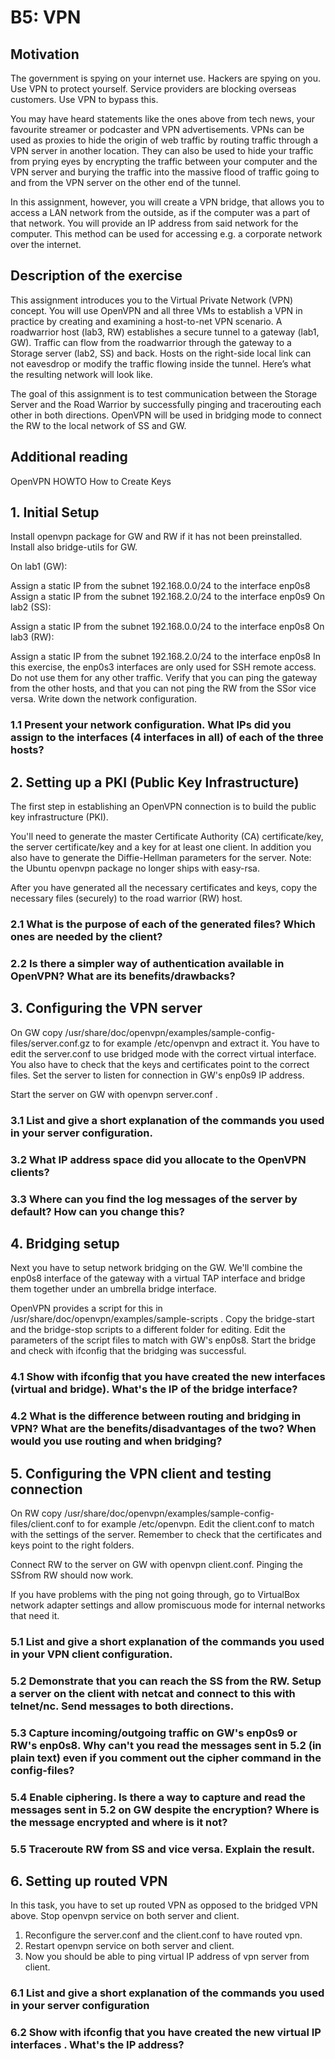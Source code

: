 # B5: VPN
## Motivation
The government is spying on your internet use. Hackers are spying on you. Use VPN to protect yourself. Service providers are blocking overseas customers. Use VPN to bypass this.

You may have heard statements like the ones above from tech news, your favourite streamer or podcaster and VPN advertisements. VPNs can be used as proxies to hide the origin of web traffic by routing traffic through a VPN server in another location. They can also be used to hide your traffic from prying eyes by encrypting the traffic between your computer and the VPN server and burying the traffic into the massive flood of traffic going to and from the VPN server on the other end of the tunnel.

In this assignment, however, you will create a VPN bridge, that allows you to access a LAN network from the outside, as if the computer was a part of that network. You will provide an IP address from said network for the computer. This method can be used for accessing e.g. a corporate network over the internet.

## Description of the exercise
This assignment introduces you to the Virtual Private Network (VPN) concept. You will use OpenVPN and all three VMs to establish a VPN in practice by creating and examining a host-to-net VPN scenario. A roadwarrior host (lab3, RW) establishes a secure tunnel to a gateway (lab1, GW). Traffic can flow from the roadwarrior through the gateway to a Storage server (lab2, SS)  and back. Hosts on the right-side local link can not eavesdrop or modify the traffic flowing inside the tunnel. Here’s what the resulting network will look like.


The goal of this assignment is to test communication between the Storage Server and the Road Warrior by successfully pinging and tracerouting each other in both directions. OpenVPN will be used in bridging mode to connect the RW to the local network of SS and GW.

## Additional reading
OpenVPN HOWTO
How to Create Keys
## 1. Initial Setup
Install openvpn package for GW and RW if it has not been preinstalled. Install also bridge-utils for GW.

On lab1 (GW):

Assign a static IP from the subnet 192.168.0.0/24 to the interface enp0s8
Assign a static IP from the subnet 192.168.2.0/24 to the interface enp0s9
On lab2 (SS):

Assign a static IP from the subnet 192.168.0.0/24 to the interface enp0s8
On lab3 (RW):

Assign a static IP from the subnet 192.168.2.0/24 to the interface enp0s8
In this exercise, the enp0s3 interfaces are only used for SSH remote access. Do not use them for any other traffic. Verify that you can ping the gateway from the other hosts, and that you can not ping the RW from the SSor vice versa. Write down the network configuration.

### 1.1 Present your network configuration. What IPs did you assign to the interfaces (4 interfaces in all) of each of the three hosts?


## 2. Setting up a PKI (Public Key Infrastructure)
The first step in establishing an OpenVPN connection is to build the public key infrastructure (PKI).

You'll need to generate the master Certificate Authority (CA) certificate/key, the server certificate/key and a key for at least one client. In addition you also have to generate the Diffie-Hellman parameters for the server. Note: the Ubuntu openvpn package no longer ships with easy-rsa.

After you have generated all the necessary certificates and keys, copy the necessary files (securely) to the road warrior (RW) host.

### 2.1 What is the purpose of each of the generated files? Which ones are needed by the client?


### 2.2 Is there a simpler way of authentication available in OpenVPN? What are its benefits/drawbacks?


## 3. Configuring the VPN server
On GW copy /usr/share/doc/openvpn/examples/sample-config-files/server.conf.gz to for example /etc/openvpn and extract it. You have to edit the server.conf to use bridged mode with the correct virtual interface. You also have to check that the keys and certificates point to the correct files. Set the server to listen for connection in GW's enp0s9 IP address.

Start the server on GW with openvpn server.conf .

### 3.1 List and give a short explanation of the commands you used in your server configuration.


### 3.2 What IP address space did you allocate to the OpenVPN clients?


### 3.3 Where can you find the log messages of the server by default? How can you change this?


## 4. Bridging setup
Next you have to setup network bridging on the GW. We'll combine the enp0s8 interface of the gateway with a virtual TAP interface and bridge them together under an umbrella bridge interface.

OpenVPN provides a script for this in /usr/share/doc/openvpn/examples/sample-scripts . Copy the bridge-start and the bridge-stop scripts to a different folder for editing. Edit the parameters of the script files to match with GW's enp0s8. Start the bridge and check with ifconfig that the bridging was successful.

### 4.1 Show with ifconfig that you have created the new interfaces (virtual and bridge). What's the IP of the bridge interface?


### 4.2 What is the difference between routing and bridging in VPN? What are the benefits/disadvantages of the two? When would you use routing and when bridging?


## 5. Configuring the VPN client and testing connection
On RW copy /usr/share/doc/openvpn/examples/sample-config-files/client.conf to for example /etc/openvpn. Edit the client.conf to match with the settings of the server. Remember to check that the certificates and keys point to the right folders.

Connect RW to the server on GW with openvpn client.conf. Pinging the SSfrom RW should now work.

If you have problems with the ping not going through, go to VirtualBox network adapter settings and allow promiscuous mode for internal networks that need it.

### 5.1 List and give a short explanation of the commands you used in your VPN client configuration.


### 5.2 Demonstrate that you can reach the SS from the RW. Setup a server on the client with netcat and connect to this with telnet/nc. Send messages to both directions.


### 5.3 Capture incoming/outgoing traffic on GW's enp0s9 or RW's enp0s8. Why can't you read the messages sent in 5.2 (in plain text) even if you comment out the cipher command in the config-files?


### 5.4 Enable ciphering. Is there a way to capture and read the messages sent in 5.2 on GW despite the encryption? Where is the message encrypted and where is it not?


### 5.5 Traceroute RW from SS and vice versa. Explain the result.


## 6. Setting up routed VPN
In this task, you have to set up routed VPN as opposed to the bridged VPN above.  Stop openvpn service on both server and client.
1. Reconfigure the server.conf and the client.conf to have routed vpn.
2. Restart openvpn service on both server and client.
3. Now you should be able to ping virtual IP address of vpn server from client.

### 6.1 List and give a short explanation of the commands you used in your server configuration


### 6.2 Show with ifconfig that you have created the new virtual IP interfaces . What's the IP  address?

